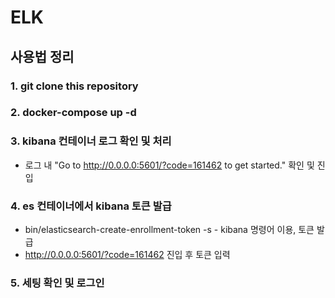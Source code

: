 # ELK

## 사용법 정리

### 1. git clone this repository

### 2. docker-compose up -d

### 3. kibana 컨테이너 로그 확인 및 처리 
- 로그 내 "Go to http://0.0.0.0:5601/?code=161462 to get started." 확인 및 진입

### 4. es 컨테이너에서 kibana 토큰 발급
- bin/elasticsearch-create-enrollment-token -s - kibana  명령어 이용, 토큰 발급
- http://0.0.0.0:5601/?code=161462 진입 후 토큰 입력

### 5. 세팅 확인 및 로그인